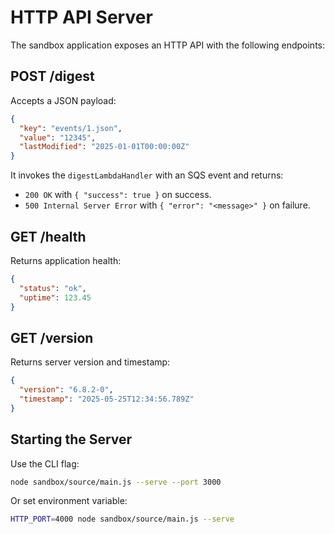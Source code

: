 # HTTP API Server

The sandbox application exposes an HTTP API with the following endpoints:

## POST /digest

Accepts a JSON payload:

```json
{
  "key": "events/1.json",
  "value": "12345",
  "lastModified": "2025-01-01T00:00:00Z"
}
```

It invokes the `digestLambdaHandler` with an SQS event and returns:

- `200 OK` with `{ "success": true }` on success.
- `500 Internal Server Error` with `{ "error": "<message>" }` on failure.

## GET /health

Returns application health:

```json
{
  "status": "ok",
  "uptime": 123.45
}
```

## GET /version

Returns server version and timestamp:

```json
{
  "version": "6.8.2-0",
  "timestamp": "2025-05-25T12:34:56.789Z"
}
```

## Starting the Server

Use the CLI flag:

```bash
node sandbox/source/main.js --serve --port 3000
```

Or set environment variable:

```bash
HTTP_PORT=4000 node sandbox/source/main.js --serve
```
